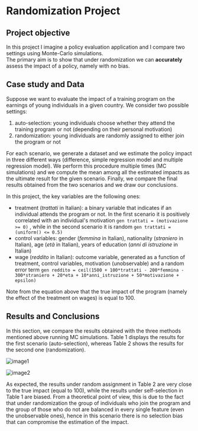 # Randomization Project
## Project objective
In this project I imagine a policy evaluation application and I compare two settings using Monte-Carlo simulations.  
The primary aim is to show that under randomization we can **accurately** assess the impact of a policy, namely with no bias.

## Case study and Data
Suppose we want to evaluate the impact of a training program on the earnings of young individuals in a given country. 
We consider two possible settings:
1. auto-selection: young individuals choose whether they attend the training program or not (depending on their personal motivation)
2. randomization: young individuals are randomly assigned to either join the program or not
   
For each scenario, we generate a dataset and we estimate the policy impact in three different ways (difference, simple regression model and multiple regression model). 
We perform this procedure multiple times (MC simulations) and we compute the mean among all the estimated impacts as the ultimate result for the given scenario. 
Finally, we compare the final results obtained from the two scenarios and we draw our conclusions.

In this project, the key variables are the following ones:
* treatment (*trattati* in Italian): a binary variable that indicates if an individual attends the program or not. In the first scenario it is positively correlated with an individual's motivation ` gen trattati = (motivazione >= 0) ` , while in the second scenario it is random
 ` gen trattati = (uniform() <= 0.5) `
* control variables: gender (*femmina* in Italian), nationality (*straniero* in Italian), age (*età* in Italian), years of education (*anni di istruzione* in Italian)
* wage (*reddito* in Italian): outcome variable, generated as a function of treatment, control variables, motivation (unobservable) and a random error term
` gen reddito = ceil(1500 + 100*trattati - 200*femmina - 300*straniero + 20*eta + 10*anni_istruzione + 50*motivazione + epsilon) `

Note from the equation above that the true impact of the program (namely the effect of the treatment on wages) is equal to 100.

## Results and Conclusions
In this section, we compare the results obtained with the three methods mentioned above running MC simulations. Table 1 displays the results for the first scenario (auto-selection), whereas Table 2 shows the results for the second one (randomization).

![image1](https://github.com/BenedettaValpreda/randomization_project/assets/147848856/1949f40f-6ad5-4cab-8fce-8efec91c728a)

![image2](https://github.com/BenedettaValpreda/randomization_project/assets/147848856/5661e224-9977-478a-af18-4519ab3663f3)


As expected, the results under random assignment in Table 2 are very close to the true impact (equal to 100), while the results under self-selection in Table 1 are biased. 
From a theoretical point of view, this is due to the fact that under randomization the group of individuals who join the program and the group of those who do not are balanced in every single feature (even the unobservable ones), hence in this scenario there is no selection bias that can compromise the estimation of the impact. 
